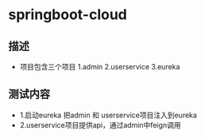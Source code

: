# springboot-cloud
## 描述
* 项目包含三个项目  1.admin  2.userservice 3.eureka
## 测试内容
* 1.启动eureka 把admin 和 userservice项目注入到eureka
* 2.userservice项目提供api，通过admin中feign调用
